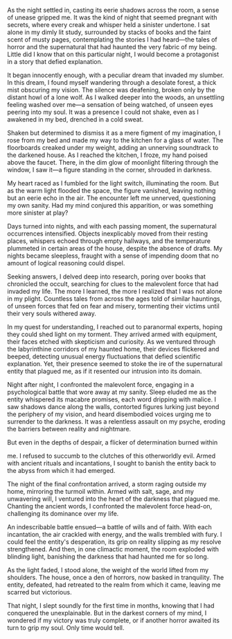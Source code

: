 As the night settled in, casting its eerie shadows across the room, a sense of unease gripped me. It was the kind of night that seemed pregnant with secrets, where every creak and whisper held a sinister undertone. I sat alone in my dimly lit study, surrounded by stacks of books and the faint scent of musty pages, contemplating the stories I had heard—the tales of horror and the supernatural that had haunted the very fabric of my being. Little did I know that on this particular night, I would become a protagonist in a story that defied explanation.

It began innocently enough, with a peculiar dream that invaded my slumber. In this dream, I found myself wandering through a desolate forest, a thick mist obscuring my vision. The silence was deafening, broken only by the distant howl of a lone wolf. As I walked deeper into the woods, an unsettling feeling washed over me—a sensation of being watched, of unseen eyes peering into my soul. It was a presence I could not shake, even as I awakened in my bed, drenched in a cold sweat.

Shaken but determined to dismiss it as a mere figment of my imagination, I rose from my bed and made my way to the kitchen for a glass of water. The floorboards creaked under my weight, adding an unnerving soundtrack to the darkened house. As I reached the kitchen, I froze, my hand poised above the faucet. There, in the dim glow of moonlight filtering through the window, I saw it—a figure standing in the corner, shrouded in darkness.

My heart raced as I fumbled for the light switch, illuminating the room. But as the warm light flooded the space, the figure vanished, leaving nothing but an eerie echo in the air. The encounter left me unnerved, questioning my own sanity. Had my mind conjured this apparition, or was something more sinister at play?

Days turned into nights, and with each passing moment, the supernatural occurrences intensified. Objects inexplicably moved from their resting places, whispers echoed through empty hallways, and the temperature plummeted in certain areas of the house, despite the absence of drafts. My nights became sleepless, fraught with a sense of impending doom that no amount of logical reasoning could dispel.

Seeking answers, I delved deep into research, poring over books that chronicled the occult, searching for clues to the malevolent force that had invaded my life. The more I learned, the more I realized that I was not alone in my plight. Countless tales from across the ages told of similar hauntings, of unseen forces that fed on fear and misery, tormenting their victims until their very souls withered away.

In my quest for understanding, I reached out to paranormal experts, hoping they could shed light on my torment. They arrived armed with equipment, their faces etched with skepticism and curiosity. As we ventured through the labyrinthine corridors of my haunted home, their devices flickered and beeped, detecting unusual energy fluctuations that defied scientific explanation. Yet, their presence seemed to stoke the ire of the supernatural entity that plagued me, as if it resented our intrusion into its domain.

Night after night, I confronted the malevolent force, engaging in a psychological battle that wore away at my sanity. Sleep eluded me as the entity whispered its macabre promises, each word dripping with malice. I saw shadows dance along the walls, contorted figures lurking just beyond the periphery of my vision, and heard disembodied voices urging me to surrender to the darkness. It was a relentless assault on my psyche, eroding the barriers between reality and nightmare.

But even in the depths of despair, a flicker of determination burned within

 me. I refused to succumb to the clutches of this otherworldly evil. Armed with ancient rituals and incantations, I sought to banish the entity back to the abyss from which it had emerged.

The night of the final confrontation arrived, a storm raging outside my home, mirroring the turmoil within. Armed with salt, sage, and my unwavering will, I ventured into the heart of the darkness that plagued me. Chanting the ancient words, I confronted the malevolent force head-on, challenging its dominance over my life.

An indescribable battle ensued—a battle of wills and of faith. With each incantation, the air crackled with energy, and the walls trembled with fury. I could feel the entity's desperation, its grip on reality slipping as my resolve strengthened. And then, in one climactic moment, the room exploded with blinding light, banishing the darkness that had haunted me for so long.

As the light faded, I stood alone, the weight of the world lifted from my shoulders. The house, once a den of horrors, now basked in tranquility. The entity, defeated, had retreated to the realm from which it came, leaving me scarred but victorious.

That night, I slept soundly for the first time in months, knowing that I had conquered the unexplainable. But in the darkest corners of my mind, I wondered if my victory was truly complete, or if another horror awaited its turn to grip my soul. Only time would tell.